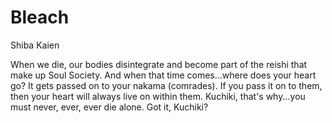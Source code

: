 # Bleach

Shiba Kaien

When we die, our bodies disintegrate and become part of the reishi that make up Soul Society. And when that time comes...where does your heart go? It gets passed on to your nakama (comrades). If you pass it on to them, then your heart will always live on within them. Kuchiki, that's why...you must never, ever, ever die alone. Got it, Kuchiki?